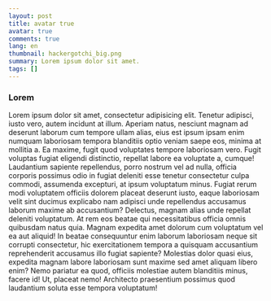 ```yaml
---
layout: post
title: avatar true
avatar: true
comments: true
lang: en
thumbnail: hackergotchi_big.png
summary: Lorem ipsum dolor sit amet.
tags: []
---
```


### Lorem

Lorem ipsum dolor sit amet, consectetur adipisicing elit. Tenetur adipisci, iusto vero, autem incidunt at illum. Aperiam natus, nesciunt magnam ad deserunt laborum cum tempore ullam alias, eius est ipsum ipsam enim numquam laboriosam tempora blanditiis optio veniam saepe eos, minima at mollitia a. Ea maxime, fugit quod voluptates tempore laboriosam vero. Fugit voluptas fugiat eligendi distinctio, repellat labore ea voluptate a, cumque! Laudantium sapiente repellendus, porro nostrum vel ad nulla, officia corporis possimus odio in fugiat deleniti esse tenetur consectetur culpa commodi, assumenda excepturi, at ipsum voluptatum minus. Fugiat rerum modi voluptatem officiis dolorem placeat deserunt iusto, eaque laboriosam velit sint ducimus explicabo nam adipisci unde repellendus accusamus laborum maxime ab accusantium? Delectus, magnam alias unde repellat deleniti voluptatum. At rem eos beatae qui necessitatibus officia omnis quibusdam natus quia. Magnam expedita amet dolorum cum voluptatum vel ea aut aliquid! In beatae consequuntur enim laborum laboriosam neque sit corrupti consectetur, hic exercitationem tempora a quisquam accusantium reprehenderit accusamus illo fugiat sapiente? Molestias dolor quasi eius, expedita magnam labore laboriosam sunt maxime sed amet aliquam libero enim? Nemo pariatur ea quod, officiis molestiae autem blanditiis minus, facere id! Ut, placeat nemo! Architecto praesentium possimus quod laudantium soluta esse tempora voluptatum!